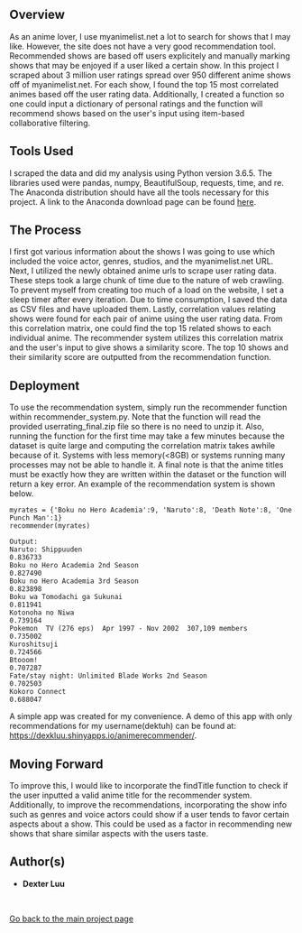 ## Overview

As an anime lover, I use myanimelist.net a lot to search for shows that I may like. However, the site does not have a very good recommendation tool. Recommended shows are based off users explicitely and manually marking shows that may be enjoyed if a user liked a certain show. In this project I scraped about 3 million user ratings spread over 950 different anime shows off of myanimelist.net. For each show, I found the top 15 most correlated animes based off the user rating data. Additionally, I created a function so one could input a dictionary of personal ratings and the function will recommend shows based on the user's input using item-based collaborative filtering.

## Tools Used

I scraped the data and did my analysis using Python version 3.6.5. The libraries used were pandas, numpy, BeautifulSoup, requests, time, and re. The Anaconda distribution should have all the tools necessary for this project. A link to the Anaconda download page can be found [here](https://www.anaconda.com/distribution/).

## The Process

I first got various information about the shows I was going to use which included the voice actor, genres, studios, and the myanimelist.net URL. Next, I utilized the newly obtained anime urls to scrape user rating data. These steps took a large chunk of time due to the nature of web crawling. To prevent myself from creating too much of a load on the website, I set a sleep timer after every iteration. Due to time consumption, I saved the data as CSV files and have uploaded them. Lastly, correlation values relating shows were found for each pair of anime using the user rating data. From this correlation matrix, one could find the top 15 related shows to each individual anime. The recommender system utilizes this correlation matrix and the user's input to give shows a similarity score. The top 10 shows and their similarity score are outputted from the recommendation function.

## Deployment

To use the recommendation system, simply run the recommender function within recommender_system.py. Note that the function will read the provided userrating_final.zip file so there is no need to unzip it. Also, running the function for the first time may take a few minutes because the dataset is quite large and computing the correlation matrix takes awhile because of it. Systems with less memory(<8GB) or systems running many processes may not be able to handle it. A final note is that the anime titles must be exactly how they are written within the dataset or the function will return a key error. An example of the recommendation system is shown below.

```
myrates = {'Boku no Hero Academia':9, 'Naruto':8, 'Death Note':8, 'One Punch Man':1}
recommender(myrates)

Output:
Naruto: Shippuuden                                             0.836733
Boku no Hero Academia 2nd Season                               0.827490
Boku no Hero Academia 3rd Season                               0.823898
Boku wa Tomodachi ga Sukunai                                   0.811941
Kotonoha no Niwa                                               0.739164
Pokemon  TV (276 eps)  Apr 1997 - Nov 2002  307,109 members    0.735002
Kuroshitsuji                                                   0.724566
Btooom!                                                        0.707287
Fate/stay night: Unlimited Blade Works 2nd Season              0.702503
Kokoro Connect                                                 0.688047
```

A simple app was created for my convenience. A demo of this app with only recommendations for my username(dektuh) can be found at:
https://dexkluu.shinyapps.io/animerecommender/.

## Moving Forward

To improve this, I would like to incorporate the findTitle function to check if the user inputted a valid anime title for the recommender system. Additionally, to improve the recommendations, incorporating the show info such as genres and voice actors could show if a user tends to favor certain aspects about a show. This could be used as a factor in recommending new shows that share similar aspects with the users taste.

## Author(s)

* **Dexter Luu**

<br>

[Go back to the main project page](https://dexkluu.github.io/Dexter/)

